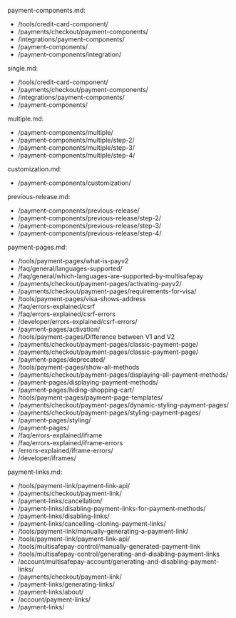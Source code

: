 payment-components.md:
- /tools/credit-card-component/
- /payments/checkout/payment-components/
- /integrations/payment-components/
- /payment-components/
- /payment-components/integration/

single.md:
- /tools/credit-card-component/
- /payments/checkout/payment-components/
- /integrations/payment-components/
- /payment-components/

multiple.md:
- /payment-components/multiple/
- /payment-components/multiple/step-2/
- /payment-components/multiple/step-3/
- /payment-components/multiple/step-4/

customization.md:
- /payment-components/customization/

previous-release.md:
- /payment-components/previous-release/
- /payment-components/previous-release/step-2/
- /payment-components/previous-release/step-3/
- /payment-components/previous-release/step-4/

payment-pages.md:
- /tools/payment-pages/what-is-payv2
- /faq/general/languages-supported/
- /faq/general/which-languages-are-supported-by-multisafepay
- /payments/checkout/payment-pages/activating-payv2/
- /payments/checkout/payment-pages/requirements-for-visa/
- /tools/payment-pages/visa-shows-address
- /faq/errors-explained/csrf
- /faq/errors-explained/csrf-errors
- /developer/errors-explained/csrf-errors/
- /payment-pages/activation/
- /tools/payment-pages/Difference between V1 and V2
- /payments/checkout/payment-pages/classic-payment-page/
- /payments/checkout/payment-pages/classic-payment-page/
- /payment-pages/deprecated/
- /tools/payment-pages/show-all-methods
- /payments/checkout/payment-pages/displaying-all-payment-methods/
- /payment-pages/displaying-payment-methods/
- /payment-pages/hiding-shopping-cart/
- /tools/payment-pages/payment-page-templates/
- /payments/checkout/payment-pages/dynamic-styling-payment-pages/
- /payments/checkout/payment-pages/styling-payment-pages/
- /payment-pages/styling/
- /payment-pages/
- /faq/errors-explained/iframe
- /faq/errors-explained/iframe-errors
- /errors-explained/iframe-errors/
- /developer/iframes/

payment-links.md:
- /tools/payment-link/payment-link-api/
- /payments/checkout/payment-link/
- /payment-links/cancellation/
- /payment-links/disabling-payment-links-for-payment-methods/
- /payment-links/disabling-links/
- /payment-links/cancelling-cloning-payment-links/
- /tools/payment-link/manually-generating-a-payment-link/
- /tools/payment-link/payment-link-api/
- /tools/multisafepay-control/manually-generated-payment-link
- /tools/multisafepay-control/generating-and-disabling-payment-links
- /account/multisafepay-account/generating-and-disabling-payment-links/
- /payments/checkout/payment-link/
- /payment-links/generating-links/
- /payment-links/about/
- /account/payment-links/
- /payment-links/
